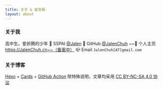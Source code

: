 ```yaml
---
title: 关于 & 留言板
layout: about
---
```


### 关于我

高中生，爱折腾的少年
🎨 SSPAI [@Jalen](https://sspai.com/u/Jalen)
🐙 GitHub [@JalenChuh](https://github.com/jalenchuh)
~~🍌 个人主页 https://JalenChuh.cn~~（备案中）
📪 Email `JalenChuh[AT]gmail.com`

### 关于博客

[Hexo](https://hexo.io/zh-cn) + [Cards](https://github.com/ChrAlpha/xo-theme-cards) + [GitHub Action](https://github.com/features/tions)
除特殊说明，文章均采用 [CC BY-NC-SA 4.0 协议](https://creativecommons.org/licenses/by-nc-sa/4.0/deed.zh)
